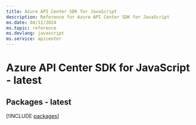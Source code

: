 ```yaml
---
title: Azure API Center SDK for JavaScript
description: Reference for Azure API Center SDK for JavaScript
ms.date: 04/11/2024
ms.topic: reference
ms.devlang: javascript
ms.service: apicenter
---
```

# Azure API Center SDK for JavaScript - latest
## Packages - latest
[!INCLUDE [packages](api-center-index.md)]